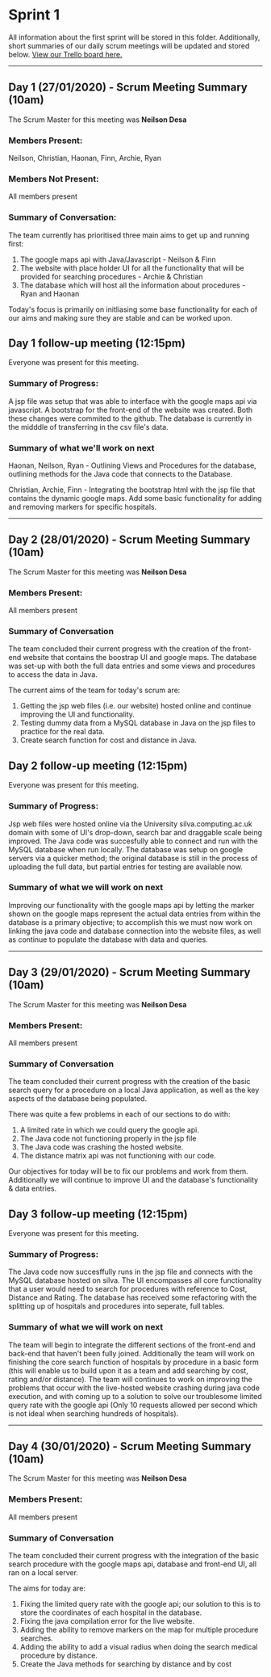 # Sprint 1
All information about the first sprint will be stored in this folder. Additionally, short summaries of our daily scrum meetings will be updated and stored below. [View our Trello board here.](https://trello.com/b/cFd1UodL/ac31007-agile-project)

---
## Day 1 (27/01/2020) - Scrum Meeting Summary (10am)
The Scrum Master for this meeting was **Neilson Desa**

### Members Present:
Neilson, Christian, Haonan, Finn, Archie, Ryan

### Members Not Present:
All members present

### Summary of Conversation:
The team currently has prioritised three main aims to get up and running first:
1. The google maps api with Java/Javascript - Neilson & Finn
2. The website with place holder UI for all the functionality that will be provided for searching procedures - Archie & Christian
3. The database which will host all the information about procedures - Ryan and Haonan

Today's focus is primarily on initliasing some base functionality for each of our aims and making sure they are stable and can be worked upon.

## Day 1 follow-up meeting (12:15pm)
Everyone was present for this meeting.

### Summary of Progress:
A jsp file was setup that was able to interface with the google maps api via javascript. A bootstrap for the front-end of the website was created. Both these changes were commited to the github. The database is currently in the midddle of transferring in the csv file's data.

### Summary of what we'll work on next
Haonan, Neilson, Ryan - Outlining Views and Procedures for the database, outlining methods for the Java code that connects to the Database.

Christian, Archie, Finn - Integrating the bootstrap html with the jsp file that contains the dynamic google maps. Add some basic functionality for adding and removing markers for specific hospitals.

---
## Day 2 (28/01/2020) - Scrum Meeting Summary (10am)
The Scrum Master for this meeting was **Neilson Desa**

### Members Present:
All members present 

### Summary of Conversation
The team concluded their current progress with the creation of the front-end website that contains the boostrap UI and google maps. The database was set-up with both the full data entries and some views and procedures to access the data in Java.

The current aims of the team for today's scrum are:
1. Getting the jsp web files (i.e. our website) hosted online and continue improving the UI and functionality.
2. Testing dummy data from a MySQL database in Java on the jsp files to practice for the real data.
3. Create search function for cost and distance in Java.

## Day 2 follow-up meeting (12:15pm)
Everyone was present for this meeting.

### Summary of Progress:
Jsp web files were hosted online via the University silva.computing.ac.uk domain with some of UI's drop-down, search bar and draggable scale being improved. The Java code was succesfully able to connect and run with the MySQL database when run locally. The database was setup on google servers via a quicker method; the original database is still in the process of uploading the full data, but partial entries for testing are available now.

### Summary of what we will work on next
Improving our functionality with the google maps api by letting the marker shown on the google maps represent the actual data entries from within the database is a primary objective; to accomplish this we must now work on linking the java code and database connection into the website files, as well as continue to populate the database with data and queries. 

---
## Day 3 (29/01/2020) - Scrum Meeting Summary (10am)
The Scrum Master for this meeting was **Neilson Desa**

### Members Present:
All members present

### Summary of Conversation
The team concluded their current progress with the creation of the basic search query for a procedure on a local Java application, as well as the key aspects of the database being populated. 

There was quite a few problems in each of our sections to do with:
1. A limited rate in which we could query the google api.
2. The Java code not functioning properly in the jsp file
3. The Java code was crashing the hosted website.
4. The distance matrix api was not functioning with our code.

Our objectives for today will be to fix our problems and work from them. Additionally we will continue to improve UI and the database's functionality & data entries.

## Day 3 follow-up meeting (12:15pm)
Everyone was present for this meeting.

### Summary of Progress:
The Java code now succesffully runs in the jsp file and connects with the MySQL database hosted on silva. The UI encompasses all core functionality that a user would need to search for procedures with reference to Cost, Distance and Rating. The database has received some refactoring with the splitting up of hospitals and procedures into seperate, full tables.

### Summary of what we will work on next
The team will begin to integrate the different sections of the front-end and back-end that haven't been fully joined. Additionally the team will work on finishing the core search function of hospitals by procedure in a basic form (this will enable us to build upon it as a team and add searching by cost, rating and/or distance). The team will continues to work on improving the problems that occur with the live-hosted website crashing during java code execution, and with coming up to a solution to solve our troublesome limited query rate with the google api (Only 10 requests allowed per second which is not ideal when searching hundreds of hospitals).

---
## Day 4 (30/01/2020) - Scrum Meeting Summary (10am)
The Scrum Master for this meeting was **Neilson Desa**

### Members Present:
All members present

### Summary of Conversation
The team concluded their current progress with the integration of the basic search procedure with the google maps api, database and front-end UI, all ran on a local server.

The aims for today are:
1. Fixing the limited query rate with the google api; our solution to this is to store the coordinates of each hospital in the database.
2. Fixing the java compilation error for the live website.
3. Adding the ability to remove markers on the map for multiple procedure searches.
4. Adding the ability to add a visual radius when doing the search medical procedure by distance.
5. Create the Java methods for searching by distance and by cost
